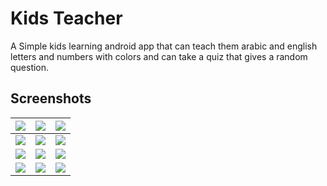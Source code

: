 # Kids Teacher

A Simple kids learning android app that can teach them arabic and english letters and numbers with colors and can take a quiz that gives a random question.

## Screenshots

| ![](https://github.com/AbanobZakria03/Kids_Teacher/blob/master/screenshots/1.png?raw=true) | ![](https://github.com/AbanobZakria03/Kids_Teacher/blob/master/screenshots/2.png?raw=true)      |  ![](https://github.com/AbanobZakria03/Kids_Teacher/blob/master/screenshots/3.png?raw=true)     |
| :-------- | :------- | :------------------------- |
| ![](https://github.com/AbanobZakria03/Kids_Teacher/blob/master/screenshots/4.png?raw=true) | ![](https://github.com/AbanobZakria03/Kids_Teacher/blob/master/screenshots/5.png?raw=true)      |  ![](https://github.com/AbanobZakria03/Kids_Teacher/blob/master/screenshots/6.png?raw=true)     |
| ![](https://github.com/AbanobZakria03/Kids_Teacher/blob/master/screenshots/7.png?raw=true) | ![](https://github.com/AbanobZakria03/Kids_Teacher/blob/master/screenshots/8.png?raw=true)      |  ![](https://github.com/AbanobZakria03/Kids_Teacher/blob/master/screenshots/9.png?raw=true)     |
| ![](https://github.com/AbanobZakria03/Kids_Teacher/blob/master/screenshots/10.png?raw=true) | ![](https://github.com/AbanobZakria03/Kids_Teacher/blob/master/screenshots/11.png?raw=true)      |  ![](https://github.com/AbanobZakria03/Kids_Teacher/blob/master/screenshots/12.png?raw=true)     |
